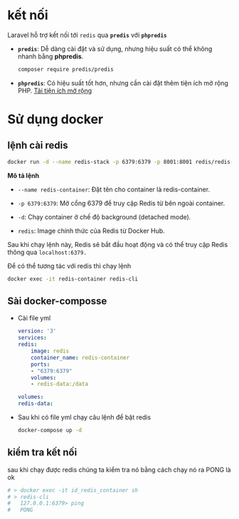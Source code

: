 # kết nối
Laravel hỗ trợ kết nối tới `redis` qua **`predis`** với **`phpredis`**

- **`predis`**: Dễ dàng cài đặt và sử dụng, nhưng hiệu suất có thể không nhanh bằng **phpredis**.

    ```sh
    composer require predis/predis
    ```

- **`phpredis`**: Có hiệu suất tốt hơn, nhưng cần cài đặt thêm tiện ích mở rộng PHP. [Tải tiện ích mở rộng](https://pecl.php.net/package/redis/6.0.2/windows)

# Sử dụng docker 

## lệnh cài redis

```sh
docker run -d --name redis-stack -p 6379:6379 -p 8001:8001 redis/redis-stack:latest
```
**Mô tả lệnh**

- `--name redis-container`: Đặt tên cho container là redis-container.

- `-p 6379:6379`: Mở cổng 6379 để truy cập Redis từ bên ngoài container.

- `-d`: Chạy container ở chế độ background (detached mode).

- `redis`: Image chính thức của Redis từ Docker Hub.

Sau khi chạy lệnh này, Redis sẽ bắt đầu hoạt động và có thể truy cập Redis thông qua `localhost:6379.`

Để có thể tương tác với redis thì chạy lệnh

```sh
docker exec -it redis-container redis-cli
```

## Sài docker-composse

- Cài file yml

    ```yaml
    version: '3'
    services:
    redis:
        image: redis
        container_name: redis-container
        ports:
        - "6379:6379"
        volumes:
        - redis-data:/data

    volumes:
    redis-data:
    ```

- Sau khi có file yml chạy câu lệnh để bật redis

    ```sh
    docker-compose up -d
    ```

## kiểm tra kết nối

sau khi chạy được redis chúng ta kiểm tra nó bằng cách chạy nó ra PONG là ok

```sh
# > docker exec -it id_redis_container sh
# > redis-cli
#   127.0.0.1:6379> ping
#   PONG
```
